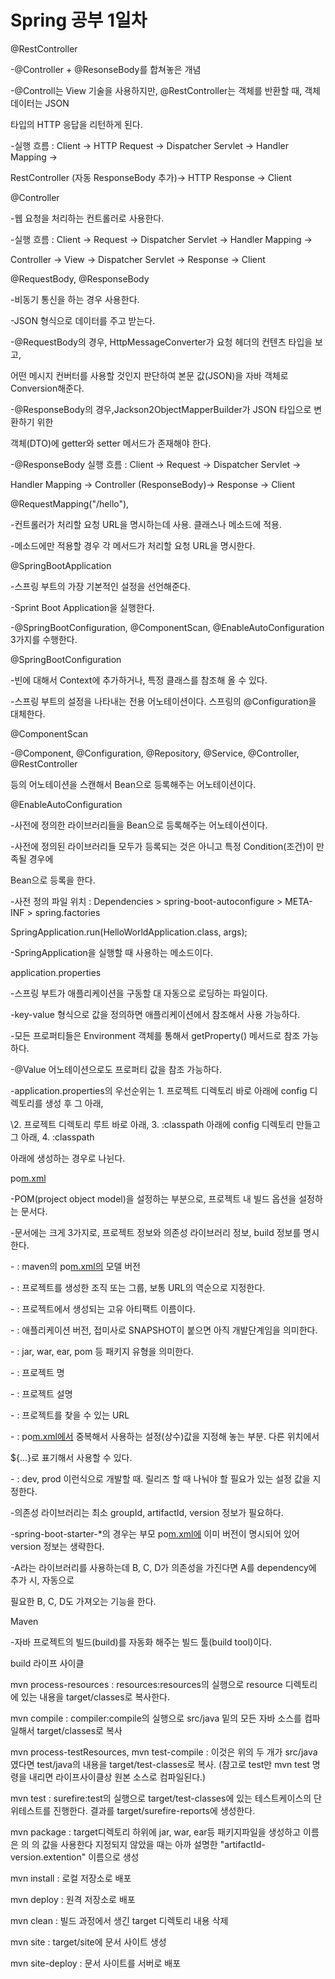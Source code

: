 # Spring 공부 1일차

@RestController

-@Controller + @ResonseBody를 합쳐놓은 개념

-@Controll는 View 기술을 사용하지만, @RestController는 객체를 반환할 때, 객체 데이터는 JSON

타입의 HTTP 응답을 리턴하게 된다.

-실행 흐름 : Client -> HTTP Request -> Dispatcher Servlet -> Handler Mapping -> 

RestController (자동 ResponseBody 추가)-> HTTP Response -> Client



@Controller

-웹 요청을 처리하는 컨트롤러로 사용한다.

-실행 흐름 : Client -> Request -> Dispatcher Servlet -> Handler Mapping -> 

Controller -> View -> Dispatcher Servlet -> Response -> Client 



@RequestBody, @ResponseBody

-비동기 통신을 하는 경우 사용한다.

-JSON 형식으로 데이터를 주고 받는다.

-@RequestBody의 경우, HttpMessageConverter가 요청 헤더의 컨텐츠 타입을 보고, 

어떤 메시지 컨버터를 사용할 것인지 판단하여 본문 값(JSON)을 자바 객체로 Conversion해준다.

-@ResponseBody의 경우,Jackson2ObjectMapperBuilder가 JSON 타입으로 변환하기 위한 

객체(DTO)에 getter와 setter 메서드가 존재해야 한다.

-@ResponseBody 실행 흐름 : Client -> Request -> Dispatcher Servlet -> 

Handler Mapping -> Controller (ResponseBody)-> Response -> Client 



@RequestMapping("/hello"),

-컨트롤러가 처리할 요청 URL을 명시하는데 사용. 클래스나 메소드에 적용.

-메소드에만 적용할 경우 각 메서드가 처리할 요청 URL을 명시한다.



@SpringBootApplication

-스프링 부트의 가장 기본적인 설정을 선언해준다.

-Sprint Boot Application을 실행한다.

-@SpringBootConfiguration, @ComponentScan, @EnableAutoConfiguration 3가지를 수행한다.



@SpringBootConfiguration

-빈에 대해서 Context에 추가하거나, 특정 클래스를 참조해 올 수 있다.

-스프링 부트의 설정을 나타내는 전용 어노테이션이다. 스프링의 @Configuration을 대체한다. 



@ComponentScan

-@Component, @Configuration, @Repository, @Service, @Controller, @RestController

등의 어노테이션을 스캔해서 Bean으로 등록해주는 어노테이션이다.



@EnableAutoConfiguration

-사전에 정의한 라이브러리들을 Bean으로 등록해주는 어노테이션이다.

-사전에 정의된 라이브러리들 모두가 등록되는 것은 아니고 특정 Condition(조건)이 만족될 경우에

Bean으로 등록을 한다.

-사전 정의 파일 위치 : Dependencies > spring-boot-autoconfigure > META-INF > spring.factories



SpringApplication.run(HelloWorldApplication.class, args);

-SpringApplication을 실행할 때 사용하는 메소드이다.



application.properties

-스프링 부트가 애플리케이션을 구동할 대 자동으로 로딩하는 파일이다.

-key-value 형식으로 값을 정의하면 애플리케이션에서 참조해서 사용 가능하다.

-모든 프로퍼티들은 Environment 객체를 통해서 getProperty() 메서드로 참조 가능하다.

-@Value 어노테이션으로도 프로퍼티 값을 참조 가능하다.

-application.properties의 우선순위는 1. 프로젝트 디렉토리 바로 아래에 config 디렉토리를 생성 후 그 아래,

\2. 프로젝트 디렉토리 루트 바로 아래, 3. :classpath 아래에 config 디렉토리 만들고 그 아래, 4. :classpath

아래에 생성하는 경우로 나뉜다.



po[m.xml](http://m.xml/)

-POM(project object model)을 설정하는 부분으로, 프로젝트 내 빌드 옵션을 설정하는 문서다.

-문서에는 크게 3가지로, 프로젝트 정보와 의존성 라이브러리 정보, build 정보를 명시한다.

-<modelVersion> : maven의 po[m.xml의](http://m.xn--xml-yh0o/) 모델 버전

-<groupId> : 프로젝트를 생성한 조직 또는 그룹, 보통 URL의 역순으로 지정한다.

-<artifactId> : 프로젝트에서 생성되는 고유 아티팩트 이름이다.

-<version> : 애플리케이션 버전, 접미사로 SNAPSHOT이 붙으면 아직 개발단계임을 의미한다.

-<packaging> : jar, war, ear, pom 등 패키지 유형을 의미한다.

-<name> : 프로젝트 명

-<description> : 프로젝트 설명

-<url> : 프로젝트를 찾을 수 있는 URL

-<properties> : po[m.xml에서](http://m.xn--xml-k94n91q/) 중복해서 사용하는 설정(상수)값을 지정해 놓는 부분. 다른 위치에서 

${...}로 표기해서 사용할 수 있다.

-<profiles> : dev, prod 이런식으로 개발할 때. 릴리즈 할 때 나눠야 할 필요가 있는 설정 값을 지정한다.

-의존성 라이브러리는 최소 groupId, artifactId, version 정보가 필요하다.

-spring-boot-starter-*의 경우는 부모 po[m.xml에](http://m.xn--xml-568n/) 이미 버전이 명시되어 있어 version 정보는 생략한다.

-A라는 라이브러리를 사용하는데 B, C, D가 의존성을 가진다면 A를 dependency에 추가 시, 자동으로

필요한 B, C, D도 가져오는 기능을 한다.



Maven

-자바 프로젝트의 빌드(build)를 자동화 해주는 빌드 툴(build tool)이다.



build 라이프 사이클

mvn process-resources : resources:resources의 실행으로 resource 디렉토리에 있는 내용을 target/classes로 복사한다.

mvn compile : compiler:compile의 실행으로 src/java 밑의 모든 자바 소스를 컴파일해서 target/classes로 복사

mvn process-testResources, mvn test-compile : 이것은 위의 두 개가 src/java였다면 test/java의 내용을 target/test-classes로 복사. (참고로 test만 mvn test 명령을 내리면 라이프사이클상 원본 소스로 컴파일된다.)

mvn test : surefire:test의 실행으로 target/test-classes에 있는 테스트케이스의 단위테스트를 진행한다. 결과를 target/surefire-reports에 생성한다.

mvn package : target디렉토리 하위에 jar, war, ear등 패키지파일을 생성하고 이름은 <build>의 <finalName>의 값을 사용한다 지정되지 않았을 때는 아까 설명한 "artifactId-version.extention" 이름으로 생성

mvn install : 로컬 저장소로 배포

mvn deploy : 원격 저장소로 배포

mvn clean : 빌드 과정에서 생긴 target 디렉토리 내용 삭제

mvn site : target/site에 문서 사이트 생성

mvn site-deploy : 문서 사이트를 서버로 배포
